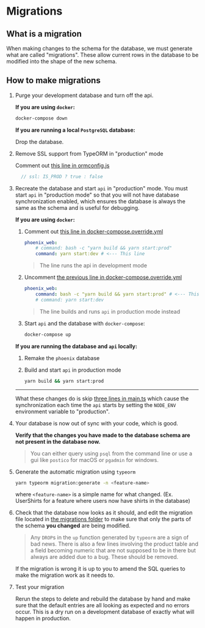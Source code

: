 # Migrations

## What is a migration

When making changes to the schema for the database, we must generate what are
called "migrations". These allow current rows in the database to be modified
into the shape of the new schema.

## How to make migrations

1. Purge your development database and turn off the api.

    **If you are using `docker`:**

    ```bash
    docker-compose down
    ```

    **If you are running a local `PostgreSQL` database:**

    Drop the database.

2. Remove SSL support from TypeORM in "production" mode

   Comment out [this line in ormconfig.js](ormconfig.js#L29)
   
   ```js
     // ssl: IS_PROD ? true : false
   ```

3. Recreate the database and start `api` in "production" mode.
    You must start `api` in "production mode" so that you will not have database
    synchronization enabled, which ensures the database is always the same as
    the schema and is useful for debugging.

    **If you are using `docker`:**
    1. Comment out [this line in docker-compose.override.yml](../docker-compose.override.yml#L16)

        ```yaml
        phoenix_web:
            # command: bash -c "yarn build && yarn start:prod"
            command: yarn start:dev # <--- This line
        ```

        > The line runs the api in development mode

    2. Uncomment [the previous line in docker-compose.override.yml](../docker-compose.override.yml#L15)

        ```yaml
        phoenix_web:
            command: bash -c "yarn build && yarn start:prod" # <--- This line
            # command: yarn start:dev
        ```

        > The line builds and runs `api` in production mode instead

    3. Start `api` and the database with `docker-compose`:

        ```bash
        docker-compose up
        ```

    **If you are running the database and `api` locally:**
    1. Remake the `phoenix` database
    2. Build and start `api` in production mode

        ```bash
        yarn build && yarn start:prod
        ```

    ----
    What these changes do is skip [three lines in main.ts](src/main.ts#L24)
    which cause the synchronization each time the `api` starts by setting the
    `NODE_ENV` environment variable to "production".

4. Your database is now out of sync with your code, which is good.

    **Verify that the changes you have made to the database schema are not
    present in the database now.**

    > You can either query using `psql` from the command line or use a gui like
    `postico` for macOS or `pgadmin` for windows.

5. Generate the automatic migration using `typeorm`

    ```bash
    yarn typeorm migration:generate -n <feature-name>
    ```

    where `<feature-name>` is a simple name for what changed.
    (Ex. UserShirts for a feature where users now have shirts in the database)

6. Check that the database now looks as it should, and edit the migration file
    located in [the migrations folder](src/migrations) to make sure that
    only the parts of the schema **you changed** are being modified.

    > Any `DROP`s in the `up` function generated by `typeorm` are a sign of bad
    news. There is also a few lines involving the product table and a field
    becoming numeric that are not supposed to be in there but always are added
    due to a bug. These should be removed.

    If the migration is wrong it is up to you to amend the SQL queries to make
    the migration work as it needs to.

7. Test your migration

    Rerun the steps to delete and rebuild the database by hand and make sure
    that the default entries are all looking as expected and no errors occur.
    This is a dry run on a development database of exactly what will happen in
    production.
